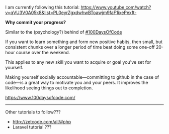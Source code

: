 I am currently following this tutorial: https://www.youtube.com/watch?v=qVU3V0A05k8&list=PL0eyrZgxdwhwBToawjm9faF1ixePexft-

**Why commit your progress?**

Similar to the (psychology?) behind of [#100DaysOfCode](https://www.100daysofcode.com/)

If you want to learn something and form new positive habits, then small, but consistent chunks over a longer period of time beat doing some one-off 20-hour course over the weekend. 

This applies to any new skill you want to acquire or goal you've set for yourself.

Making yourself socially accountable—committing to github in the case of code—is a great way to motivate you and your peers. It improves the likelihood seeing things out to completion.

https://www.100daysofcode.com/ 

---

Other tutorials to follow???
- http://zetcode.com/all/#php
- Laravel tutorial ???
